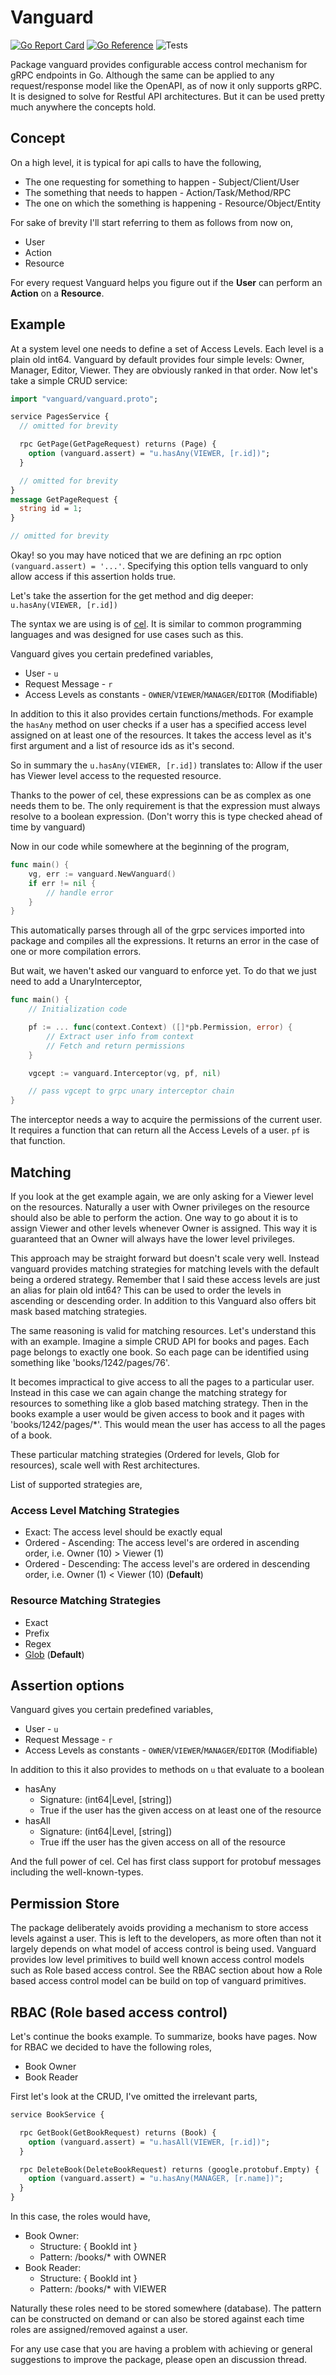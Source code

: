 # Vanguard
[![Go Report Card](https://goreportcard.com/badge/github.com/srikrsna/vanguard)](https://goreportcard.com/report/github.com/srikrsna/vanguard) [![Go Reference](https://pkg.go.dev/badge/github.com/srikrsna/vanguard.svg)](https://pkg.go.dev/github.com/srikrsna/vanguard) ![Tests](https://github.com/srikrsna/vanguard/actions/workflows/go.yml/badge.svg)

Package vanguard provides configurable access control mechanism for gRPC endpoints in Go. Although the same can be applied to any request/response model like the OpenAPI, as of now it only supports gRPC. It is designed to solve for Restful API architectures. But it can be used pretty much anywhere the concepts hold.

## Concept 
On a high level, it is typical for api calls to have the following,

* The one requesting for something to happen - Subject/Client/User
* The something that needs to happen - Action/Task/Method/RPC 
* The one on which the something is happening - Resource/Object/Entity

For sake of brevity I'll start referring to them as follows from now on,

* User
* Action
* Resource

For every request Vanguard helps you figure out if the **User** can perform an **Action** on a **Resource**.

## Example

At a system level one needs to define a set of Access Levels. Each level is a plain old int64. Vanguard by default provides four simple levels: Owner, Manager, Editor, Viewer. They are obviously ranked in that order. Now let's take a simple CRUD service:

```protobuf
import "vanguard/vanguard.proto";

service PagesService {
  // omitted for brevity

  rpc GetPage(GetPageRequest) returns (Page) {
    option (vanguard.assert) = "u.hasAny(VIEWER, [r.id])";
  }

  // omitted for brevity
}
message GetPageRequest {  
  string id = 1;
}

// omitted for brevity
```

Okay! so you may have noticed that we are defining an rpc option `(vanguard.assert) = '...'`. Specifying this option tells vanguard to only allow access if this assertion holds true.

Let's take the assertion for the get method and dig deeper: `u.hasAny(VIEWER, [r.id])`

The syntax we are using is of [cel](https://github.com/google/cel-spec). It is similar to common programming languages and was designed for use cases such as this.

Vanguard gives you certain predefined variables, 
* User - `u`
* Request Message - `r`
* Access Levels as constants - `OWNER`/`VIEWER`/`MANAGER`/`EDITOR` (Modifiable)

In addition to this it also provides certain functions/methods. For example the `hasAny` method on user checks if a user has a specified access level assigned on at least one of the resources. It takes the access level as it's first argument and a list of resource ids as it's second.

So in summary the `u.hasAny(VIEWER, [r.id])` translates to: Allow if the user has Viewer level access to the requested resource.

Thanks to the power of cel, these expressions can be as complex as one needs them to be. The only requirement is that the expression must always resolve to a boolean expression. (Don't worry this is type checked ahead of time by vanguard)

Now in our code while somewhere at the beginning of the program,

```go
func main() {
    vg, err := vanguard.NewVanguard()
    if err != nil {
        // handle error
    }
}
```

This automatically parses through all of the grpc services imported into package and compiles all the expressions. It returns an error in the case of one or more compilation errors.

But wait, we haven't asked our vanguard to enforce yet. To do that we just need to add a UnaryInterceptor,
```go
func main() {
    // Initialization code

    pf := ... func(context.Context) ([]*pb.Permission, error) {
        // Extract user info from context
        // Fetch and return permissions 
    }

    vgcept := vanguard.Interceptor(vg, pf, nil)

    // pass vgcept to grpc unary interceptor chain
}

```

The interceptor needs a way to acquire the permissions of the current user. It requires a function that can return all the Access Levels of a user. `pf` is that function.

## Matching

If you look at the get example again, we are only asking for a Viewer level on the resources. Naturally a user with Owner privileges on the resource should also be able to perform the action. One way to go about it is to assign Viewer and other levels whenever Owner is assigned. This way it is guaranteed that an Owner will always have the lower level privileges.

This approach may be straight forward but doesn't scale very well. Instead vanguard provides matching strategies for matching levels with the default being a ordered strategy. Remember that I said these access levels are just an alias for plain old int64? This can be used to order the levels in ascending or descending order. In addition to this Vanguard also offers bit mask based matching strategies.

The same reasoning is valid for matching resources. Let's understand this with an example. Imagine a simple CRUD API for books and pages. Each page belongs to exactly one book. So each page can be identified using something like 'books/1242/pages/76'.

It becomes impractical to give access to all the pages to a particular user. Instead in this case we can again change the matching strategy for resources to something like a glob based matching strategy. Then in the books example a user would be given access to book and it pages with 'books/1242/pages/*'. This would mean the user has access to all the pages of a book.

These particular matching strategies (Ordered for levels, Glob for resources), scale well with Rest architectures.

List of supported strategies are,

### Access Level Matching Strategies

* Exact: The access level should be exactly equal
* Ordered - Ascending: The access level's are ordered in ascending order, i.e. Owner (10) > Viewer (1) 
* Ordered - Descending: The access level's are ordered in descending order, i.e. Owner (1) < Viewer (10) (**Default**) 

### Resource Matching Strategies

* Exact
* Prefix
* Regex
* [Glob](https://pkg.go.dev/github.com/srikrsna/glob) (**Default**)

## Assertion options

Vanguard gives you certain predefined variables, 

* User - `u`
* Request Message - `r`
* Access Levels as constants - `OWNER`/`VIEWER`/`MANAGER`/`EDITOR` (Modifiable)

In addition to this it also provides to methods on `u` that evaluate to a boolean

* hasAny
    * Signature: (int64|Level, [string])
    * True if the user has the given access on at least one of the resource
* hasAll
    * Signature: (int64|Level, [string])
    * True iff the user has the given access on all of the resource

And the full power of cel. Cel has first class support for protobuf messages including the well-known-types.

## Permission Store

The package deliberately avoids providing a mechanism to store access levels against a user. This is left to the developers, as more often than not it largely depends on what model of access control is being used. Vanguard provides low level primitives to build well known access control models such as Role based access control. See the RBAC section about how a Role based access control model can be build on top of vanguard primitives.

## RBAC (Role based access control)

Let's continue the books example. To summarize, books have pages. Now for RBAC we decided to have the following roles,

* Book Owner
* Book Reader

First let's look at the CRUD, I've omitted the irrelevant parts,
```protobuf
service BookService {

  rpc GetBook(GetBookRequest) returns (Book) {
    option (vanguard.assert) = "u.hasAll(VIEWER, [r.id])";
  }  

  rpc DeleteBook(DeleteBookRequest) returns (google.protobuf.Empty) {
    option (vanguard.assert) = "u.hasAny(MANAGER, [r.name])";
  }
}
```

In this case, the roles would have,

* Book Owner:
    * Structure: { BookId int }
    * Pattern: /books/<book id here>* with OWNER
* Book Reader:
    * Structure: { BookId int }
    * Pattern: /books/<book id here>* with VIEWER

Naturally these roles need to be stored somewhere (database). The pattern can be constructed on demand or can also be stored against each time roles are assigned/removed against a user.

For any use case that you are having a problem with achieving or general suggestions to improve the package, please open an discussion thread.
